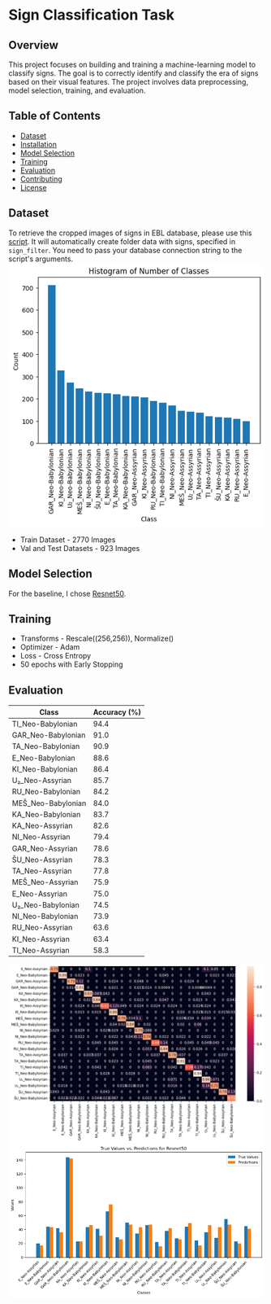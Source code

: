 # Sign Classification Task

## Overview

This project focuses on building and training a machine-learning model to classify signs. The goal is to correctly identify and classify the era of signs based on their visual features. The project involves data preprocessing, model selection, training, and evaluation.


## Table of Contents

- [Dataset](#dataset)
- [Installation](#installation)
- [Model Selection](#model-selection)
- [Training](#training)
- [Evaluation](#evaluation)
- [Contributing](#contributing)
- [License](#license)

## Dataset

To retrieve the cropped images of signs in EBL database, please use this [script](data_retrieval/get_signs.py). It will automatically create folder data with signs, specified in `sign_filter`. 
You need to pass your database connection string to the script's arguments.
![Image Alt Text](imgs/class_imbalance.png)
* Train Dataset - 2770 Images
* Val and Test Datasets - 923 Images


## Model Selection

For the baseline, I chose [Resnet50](https://pytorch.org/vision/main/models/generated/torchvision.models.resnet50.html).

## Training
* Transforms - Rescale((256,256)), Normalize()
* Optimizer - Adam
* Loss - Cross Entropy
* 50 epochs with Early Stopping

## Evaluation
| Class                | Accuracy (%) |
|----------------------|--------------|
| TI_Neo-Babylonian    | 94.4         |
| GAR_Neo-Babylonian   | 91.0         |
| TA_Neo-Babylonian    | 90.9         |
| E_Neo-Babylonian     | 88.6         |
| KI_Neo-Babylonian    | 86.4         |
| U₂_Neo-Assyrian      | 85.7         |
| RU_Neo-Babylonian    | 84.2         |
| MEŠ_Neo-Babylonian   | 84.0         |
| KA_Neo-Babylonian    | 83.7         |
| KA_Neo-Assyrian      | 82.6         |
| NI_Neo-Assyrian      | 79.4         |
| GAR_Neo-Assyrian     | 78.6         |
| ŠU_Neo-Assyrian      | 78.3         |
| TA_Neo-Assyrian      | 77.8         |
| MEŠ_Neo-Assyrian     | 75.9         |
| E_Neo-Assyrian       | 75.0         |
| U₂_Neo-Babylonian    | 74.5         |
| NI_Neo-Babylonian    | 73.9         |
| RU_Neo-Assyrian      | 63.6         |
| KI_Neo-Assyrian      | 63.4         |
| TI_Neo-Assyrian      | 58.3         |





![Image Alt Text](imgs/heatmap.png)
![Image Alt Text](imgs/Resnet50Result.png)

